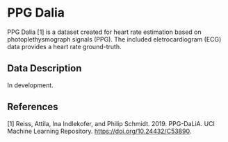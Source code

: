 # PPG Dalia

PPG Dalia [1] is a dataset created for heart rate estimation based on photoplethysmograph signals (PPG). The included eletrocardiogram (ECG) data provides a heart rate ground-truth.

## Data Description

In development.

## References

[1] Reiss, Attila, Ina Indlekofer, and Philip Schmidt. 2019. PPG-DaLiA. UCI Machine Learning Repository. https://doi.org/10.24432/C53890.